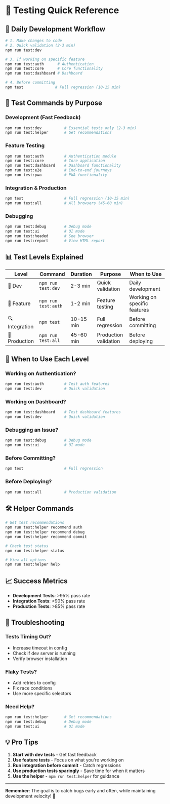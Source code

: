# 🧪 Testing Quick Reference

## 🚀 Daily Development Workflow

```bash
# 1. Make changes to code
# 2. Quick validation (2-3 min)
npm run test:dev

# 3. If working on specific feature
npm run test:auth      # Authentication
npm run test:core      # Core functionality
npm run test:dashboard # Dashboard

# 4. Before committing
npm test              # Full regression (10-15 min)
```

## 🎯 Test Commands by Purpose

### Development (Fast Feedback)
```bash
npm run test:dev          # Essential tests only (2-3 min)
npm run test:helper       # Get recommendations
```

### Feature Testing
```bash
npm run test:auth         # Authentication module
npm run test:core         # Core application
npm run test:dashboard    # Dashboard functionality
npm run test:e2e          # End-to-end journeys
npm run test:pwa          # PWA functionality
```

### Integration & Production
```bash
npm test                  # Full regression (10-15 min)
npm run test:all          # All browsers (45-60 min)
```

### Debugging
```bash
npm run test:debug        # Debug mode
npm run test:ui           # UI mode
npm run test:headed       # See browser
npm run test:report       # View HTML report
```

## 📊 Test Levels Explained

| Level | Command | Duration | Purpose | When to Use |
|-------|---------|----------|---------|-------------|
| 🚀 Dev | `npm run test:dev` | 2-3 min | Quick validation | Daily development |
| 🎯 Feature | `npm run test:auth` | 1-2 min | Feature testing | Working on specific features |
| 🔍 Integration | `npm test` | 10-15 min | Full regression | Before committing |
| 🚨 Production | `npm run test:all` | 45-60 min | Production validation | Before deploying |

## 🎯 When to Use Each Level

### Working on Authentication?
```bash
npm run test:auth         # Test auth features
npm run test:dev          # Quick validation
```

### Working on Dashboard?
```bash
npm run test:dashboard    # Test dashboard features
npm run test:dev          # Quick validation
```

### Debugging an Issue?
```bash
npm run test:debug        # Debug mode
npm run test:ui           # UI mode
```

### Before Committing?
```bash
npm test                  # Full regression
```

### Before Deploying?
```bash
npm run test:all          # Production validation
```

## 🛠️ Helper Commands

```bash
# Get test recommendations
npm run test:helper recommend auth
npm run test:helper recommend debug
npm run test:helper recommend commit

# Check test status
npm run test:helper status

# View all options
npm run test:helper help
```

## 📈 Success Metrics

- **Development Tests**: >95% pass rate
- **Integration Tests**: >90% pass rate  
- **Production Tests**: >85% pass rate

## 🚨 Troubleshooting

### Tests Timing Out?
- Increase timeout in config
- Check if dev server is running
- Verify browser installation

### Flaky Tests?
- Add retries to config
- Fix race conditions
- Use more specific selectors

### Need Help?
```bash
npm run test:helper       # Get recommendations
npm run test:debug        # Debug mode
npm run test:ui           # UI mode
```

## 💡 Pro Tips

1. **Start with dev tests** - Get fast feedback
2. **Use feature tests** - Focus on what you're working on
3. **Run integration before commit** - Catch regressions
4. **Use production tests sparingly** - Save time for when it matters
5. **Use the helper** - `npm run test:helper` for guidance

---

**Remember**: The goal is to catch bugs early and often, while maintaining development velocity! 🚀
